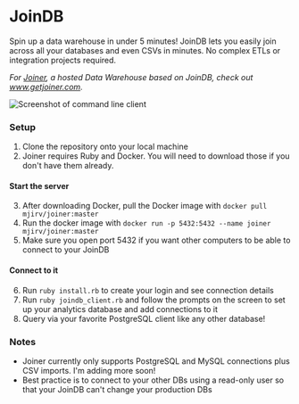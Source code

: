 # JoinDB
Spin up a data warehouse in under 5 minutes! JoinDB lets you easily join across all your databases and even CSVs in minutes. No complex ETLs or integration projects required.

_For [Joiner](getjoiner.com), a hosted Data Warehouse based on JoinDB, check out www.getjoiner.com._

![Screenshot of command line client](https://i.imgur.com/HyaJ6VG.png)

### Setup
1. Clone the repository onto your local machine
2. Joiner requires Ruby and Docker. You will need to download those if you don't have them already.
#### Start the server
3. After downloading Docker, pull the Docker image with `docker pull mjirv/joiner:master`
4. Run the docker image with `docker run -p 5432:5432 --name joiner mjirv/joiner:master`
5. Make sure you open port 5432 if you want other computers to be able to connect to your JoinDB
#### Connect to it
6. Run `ruby install.rb` to create your login and see connection details
7. Run `ruby joindb_client.rb` and follow the prompts on the screen to set up your analytics database and add connections to it
8. Query via your favorite PostgreSQL client like any other database!

### Notes
- Joiner currently only supports PostgreSQL and MySQL connections plus CSV imports. I'm adding more soon!
- Best practice is to connect to your other DBs using a read-only user so that your JoinDB can't change your production DBs
